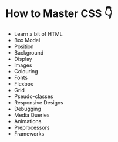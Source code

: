 # How to Master CSS 👇

- Learn a bit of HTML 
- Box Model
- Position 
- Background 
- Display 
- Images
- Colouring 
- Fonts 
- Flexbox
- Grid
- Pseudo-classes
- Responsive Designs
- Debugging 
- Media Queries 
- Animations 
- Preprocessors
- Frameworks